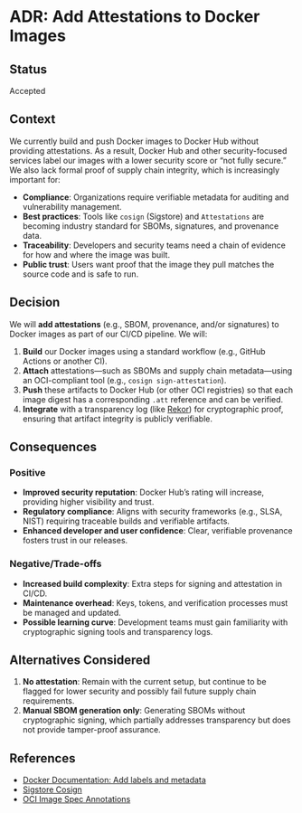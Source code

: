 # ADR: **Add Attestations to Docker Images**

## Status

Accepted

## Context

We currently build and push Docker images to Docker Hub without providing attestations. As a result, Docker Hub and other security-focused services label our images with a lower security score or “not fully secure.” We also lack formal proof of supply chain integrity, which is increasingly important for:

- **Compliance**: Organizations require verifiable metadata for auditing and vulnerability management.
- **Best practices**: Tools like `cosign` (Sigstore) and `Attestations` are becoming industry standard for SBOMs, signatures, and provenance data.
- **Traceability**: Developers and security teams need a chain of evidence for how and where the image was built.
- **Public trust**: Users want proof that the image they pull matches the source code and is safe to run.

## Decision

We will **add attestations** (e.g., SBOM, provenance, and/or signatures) to Docker images as part of our CI/CD pipeline. We will:

1. **Build** our Docker images using a standard workflow (e.g., GitHub Actions or another CI).
2. **Attach** attestations—such as SBOMs and supply chain metadata—using an OCI-compliant tool (e.g., `cosign sign-attestation`).
3. **Push** these artifacts to Docker Hub (or other OCI registries) so that each image digest has a corresponding `.att` reference and can be verified.
4. **Integrate** with a transparency log (like [Rekor](https://github.com/sigstore/rekor)) for cryptographic proof, ensuring that artifact integrity is publicly verifiable.

## Consequences

### Positive

- **Improved security reputation**: Docker Hub’s rating will increase, providing higher visibility and trust.
- **Regulatory compliance**: Aligns with security frameworks (e.g., SLSA, NIST) requiring traceable builds and verifiable artifacts.
- **Enhanced developer and user confidence**: Clear, verifiable provenance fosters trust in our releases.

### Negative/Trade-offs

- **Increased build complexity**: Extra steps for signing and attestation in CI/CD.
- **Maintenance overhead**: Keys, tokens, and verification processes must be managed and updated.
- **Possible learning curve**: Development teams must gain familiarity with cryptographic signing tools and transparency logs.

## Alternatives Considered

1. **No attestation**: Remain with the current setup, but continue to be flagged for lower security and possibly fail future supply chain requirements.
2. **Manual SBOM generation only**: Generating SBOMs without cryptographic signing, which partially addresses transparency but does not provide tamper-proof assurance.

## References

- [Docker Documentation: Add labels and metadata](https://docs.docker.com/engine/reference/builder/#label)
- [Sigstore Cosign](https://docs.sigstore.dev/cosign/overview/)
- [OCI Image Spec Annotations](https://github.com/opencontainers/image-spec/blob/main/annotations.md)
